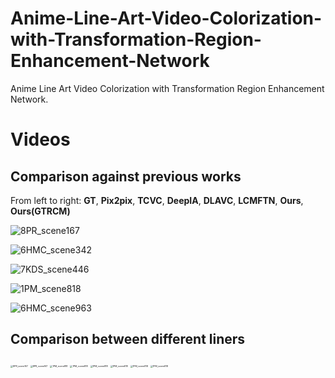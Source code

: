 # Anime-Line-Art-Video-Colorization-with-Transformation-Region-Enhancement-Network

Anime Line Art Video Colorization with Transformation Region Enhancement Network.

# Videos

## Comparison against previous works

From left to right: **GT**, **Pix2pix**, **TCVC**, **DeepIA**, **DLAVC**, **LCMFTN**, **Ours**, **Ours(GTRCM)**

![8PR_scene167](./gif/8PR_scene167.gif)

![6HMC_scene342](./gif/6HMC_scene342.gif)

![7KDS_scene446](./gif/7KDS_scene446.gif)

![1PM_scene818](./gif/1PM_scene818.gif)

![6HMC_scene963](./gif/6HMC_scene963.gif)

## Comparison between different liners

<img src="./gif/4.gif" alt="8PR_scene167" style="zoom: 25%;" />

<img src="./gif/4c.gif" alt="8PR_scene167" style="zoom:25%;" />

<img src="./gif/2.gif" alt="1PM_scene818" style="zoom:25%;" />

<img src="./gif/2c.gif" alt="1PM_scene818" style="zoom:25%;" />

<img src="./gif/1.gif" alt="1PM_scene818" style="zoom:25%;" />
<img src="./gif/1c.gif" alt="1PM_scene818" style="zoom:25%;" />

<img src="./gif/3.gif" alt="1PM_scene818" style="zoom:25%;" />
<img src="./gif/3c.gif" alt="1PM_scene818" style="zoom:25%;" />



